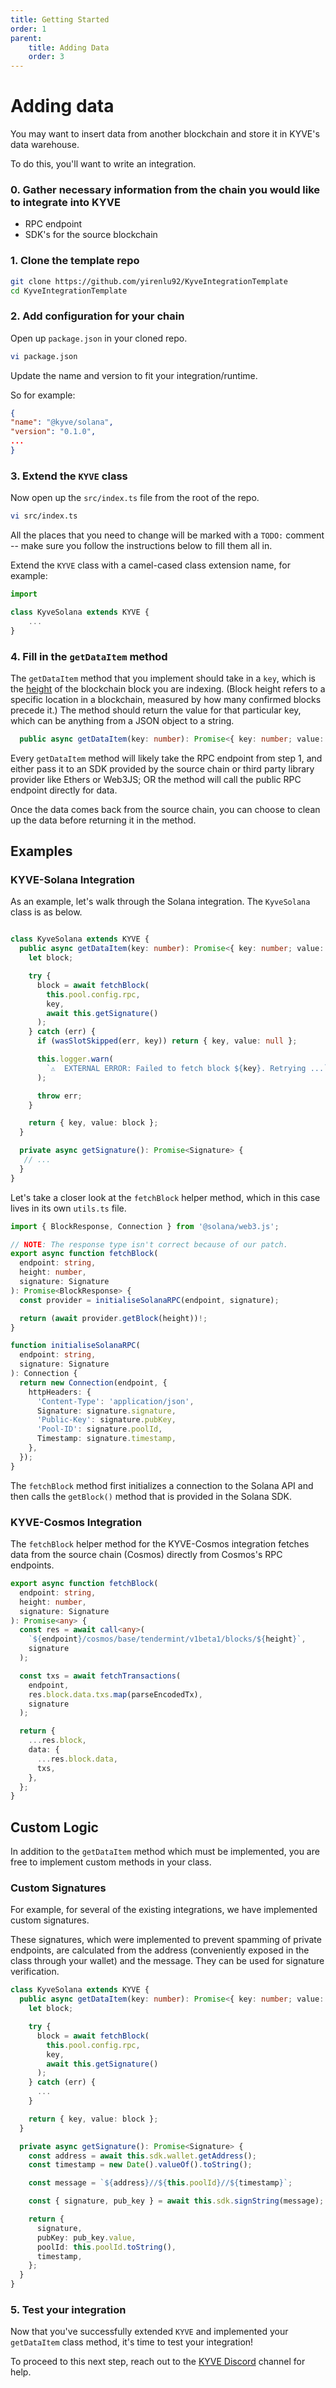 ```yaml
---
title: Getting Started
order: 1 
parent:
    title: Adding Data
    order: 3
---
```


# Adding data

You may want to insert data from another blockchain and store it in KYVE's data warehouse.

To do this, you'll want to write an integration.

### 0. Gather necessary information from the chain you would like to integrate into KYVE

* RPC endpoint
* SDK's for the source blockchain

### 1. Clone the template repo

```sh
git clone https://github.com/yirenlu92/KyveIntegrationTemplate
cd KyveIntegrationTemplate
```

### 2. Add configuration for your chain

Open up `package.json` in your cloned repo.

```sh
vi package.json
```

Update the name and version to fit your integration/runtime.

So for example:

```json
{
"name": "@kyve/solana",
"version": "0.1.0",
...
}
```

### 3. Extend the `KYVE` class

Now open up the `src/index.ts` file from the root of the repo.

```sh
vi src/index.ts
```

All the places that you need to change will be marked with a `TODO:` comment -- make sure you follow the instructions below to fill them all in.

Extend the `KYVE` class with a camel-cased class extension name, for example:

```ts
import

class KyveSolana extends KYVE {
    ...
}
```

### 4. Fill in the `getDataItem` method

The `getDataItem` method that you implement should take in a `key`, which is the [height](https://academy.binance.com/en/glossary/block-height) of the blockchain block you are indexing. (Block height refers to a specific location in a blockchain, measured by how many confirmed blocks precede it.) The method should return the value for that particular key, which can be anything from a JSON object to a string.

```ts
  public async getDataItem(key: number): Promise<{ key: number; value: any }>
```

Every `getDataItem` method will likely take the RPC endpoint from step 1, and either pass it to an SDK provided by the source chain or third party library provider like Ethers or Web3JS; OR the method will call the public RPC endpoint directly for data.

Once the data comes back from the source chain, you can choose to clean up the data before returning it in the method.

## Examples

### KYVE-Solana Integration

As an example, let's walk through the Solana integration. The `KyveSolana` class is as below. 

```ts

class KyveSolana extends KYVE {
  public async getDataItem(key: number): Promise<{ key: number; value: any }> {
    let block;

    try {
      block = await fetchBlock(
        this.pool.config.rpc,
        key,
        await this.getSignature()
      );
    } catch (err) {
      if (wasSlotSkipped(err, key)) return { key, value: null };

      this.logger.warn(
        `⚠️  EXTERNAL ERROR: Failed to fetch block ${key}. Retrying ...`
      );

      throw err;
    }

    return { key, value: block };
  }

  private async getSignature(): Promise<Signature> {
   // ...
  }
}
```

Let's take a closer look at the `fetchBlock` helper method, which in this case lives in its own `utils.ts` file.

```ts
import { BlockResponse, Connection } from '@solana/web3.js';

// NOTE: The response type isn't correct because of our patch.
export async function fetchBlock(
  endpoint: string,
  height: number,
  signature: Signature
): Promise<BlockResponse> {
  const provider = initialiseSolanaRPC(endpoint, signature);

  return (await provider.getBlock(height))!;
}

function initialiseSolanaRPC(
  endpoint: string,
  signature: Signature
): Connection {
  return new Connection(endpoint, {
    httpHeaders: {
      'Content-Type': 'application/json',
      Signature: signature.signature,
      'Public-Key': signature.pubKey,
      'Pool-ID': signature.poolId,
      Timestamp: signature.timestamp,
    },
  });
}
```

The `fetchBlock` method first initializes a connection to the Solana API and then calls the `getBlock()` method that is provided in the Solana SDK.

### KYVE-Cosmos Integration

The `fetchBlock` helper method for the KYVE-Cosmos integration fetches data from the source chain (Cosmos) directly from Cosmos's RPC endpoints.

```typescript
export async function fetchBlock(
  endpoint: string,
  height: number,
  signature: Signature
): Promise<any> {
  const res = await call<any>(
    `${endpoint}/cosmos/base/tendermint/v1beta1/blocks/${height}`,
    signature
  );

  const txs = await fetchTransactions(
    endpoint,
    res.block.data.txs.map(parseEncodedTx),
    signature
  );

  return {
    ...res.block,
    data: {
      ...res.block.data,
      txs,
    },
  };
}
```

## Custom Logic

In addition to the `getDataItem` method which must be implemented, you are free to implement custom methods in your class. 

### Custom Signatures

For example, for several of the existing integrations, we have implemented custom signatures.

These signatures, which were implemented to prevent spamming of private endpoints, are calculated from the address (conveniently exposed in the class through your wallet) and the message. They can be used for signature verification.

```ts
class KyveSolana extends KYVE {
  public async getDataItem(key: number): Promise<{ key: number; value: any }> {
    let block;

    try {
      block = await fetchBlock(
        this.pool.config.rpc,
        key,
        await this.getSignature()
      );
    } catch (err) {
      ...
    }

    return { key, value: block };
  }

  private async getSignature(): Promise<Signature> {
    const address = await this.sdk.wallet.getAddress();
    const timestamp = new Date().valueOf().toString();

    const message = `${address}//${this.poolId}//${timestamp}`;

    const { signature, pub_key } = await this.sdk.signString(message);

    return {
      signature,
      pubKey: pub_key.value,
      poolId: this.poolId.toString(),
      timestamp,
    };
  }
}
```

### 5. Test your integration

Now that you've successfully extended `KYVE` and implemented your `getDataItem` class method, it's time to test your integration!

To proceed to this next step, reach out to the [KYVE Discord](https://discord.gg/kyve) channel for help.



